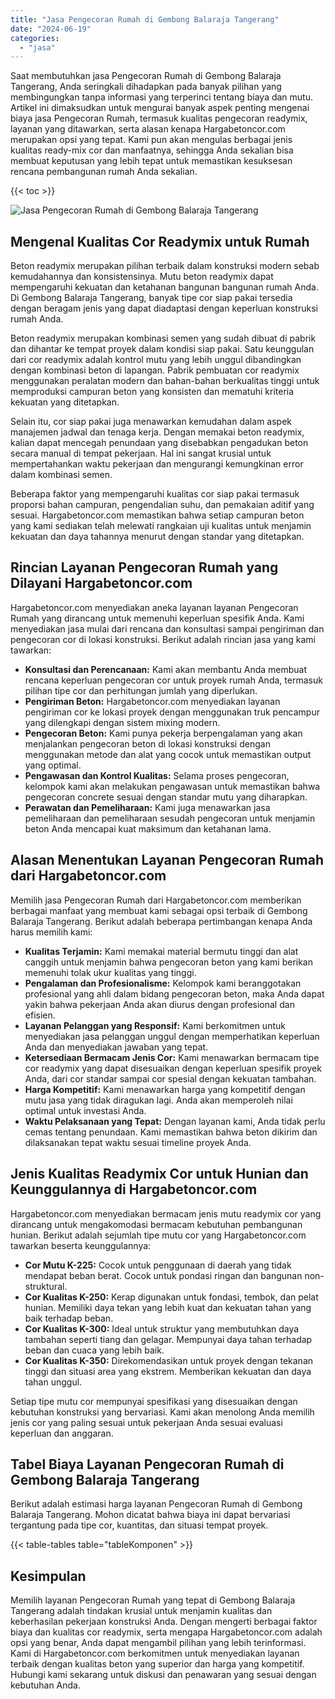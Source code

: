 ```yaml
---
title: "Jasa Pengecoran Rumah di Gembong Balaraja Tangerang"
date: "2024-06-19"
categories: 
  - "jasa"
---
```



Saat membutuhkan jasa Pengecoran Rumah di Gembong Balaraja Tangerang, Anda seringkali dihadapkan pada banyak pilihan yang membingungkan tanpa informasi yang terperinci tentang biaya dan mutu. Artikel ini dimaksudkan untuk mengurai banyak aspek penting mengenai biaya jasa Pengecoran Rumah, termasuk kualitas pengecoran readymix, layanan yang ditawarkan, serta alasan kenapa Hargabetoncor.com merupakan opsi yang tepat. Kami pun akan mengulas berbagai jenis kualitas ready-mix cor dan manfaatnya, sehingga Anda sekalian bisa membuat keputusan yang lebih tepat untuk memastikan kesuksesan rencana pembangunan rumah Anda sekalian.

{{< toc >}}

![Jasa Pengecoran Rumah di Gembong Balaraja Tangerang](https://hargareadymixid.github.io/hbc/readymix-hbc%20(38).png)

## Mengenal Kualitas Cor Readymix untuk Rumah

Beton readymix merupakan pilihan terbaik dalam konstruksi modern sebab kemudahannya dan konsistensinya. Mutu beton readymix dapat mempengaruhi kekuatan dan ketahanan bangunan bangunan rumah Anda. Di Gembong Balaraja Tangerang, banyak tipe cor siap pakai tersedia dengan beragam jenis yang dapat diadaptasi dengan keperluan konstruksi rumah Anda.

Beton readymix merupakan kombinasi semen yang sudah dibuat di pabrik dan dihantar ke tempat proyek dalam kondisi siap pakai. Satu keunggulan dari cor readymix adalah kontrol mutu yang lebih unggul dibandingkan dengan kombinasi beton di lapangan. Pabrik pembuatan cor readymix menggunakan peralatan modern dan bahan-bahan berkualitas tinggi untuk memproduksi campuran beton yang konsisten dan mematuhi kriteria kekuatan yang ditetapkan.

Selain itu, cor siap pakai juga menawarkan kemudahan dalam aspek manajemen jadwal dan tenaga kerja. Dengan memakai beton readymix, kalian dapat mencegah penundaan yang disebabkan pengadukan beton secara manual di tempat pekerjaan. Hal ini sangat krusial untuk mempertahankan waktu pekerjaan dan mengurangi kemungkinan error dalam kombinasi semen.

Beberapa faktor yang mempengaruhi kualitas cor siap pakai termasuk proporsi bahan campuran, pengendalian suhu, dan pemakaian aditif yang sesuai. Hargabetoncor.com memastikan bahwa setiap campuran beton yang kami sediakan telah melewati rangkaian uji kualitas untuk menjamin kekuatan dan daya tahannya menurut dengan standar yang ditetapkan.

## Rincian Layanan Pengecoran Rumah yang Dilayani Hargabetoncor.com

Hargabetoncor.com menyediakan aneka layanan layanan Pengecoran Rumah yang dirancang untuk memenuhi keperluan spesifik Anda. Kami menyediakan jasa mulai dari rencana dan konsultasi sampai pengiriman dan pengecoran cor di lokasi konstruksi. Berikut adalah rincian jasa yang kami tawarkan:

- **Konsultasi dan Perencanaan:** Kami akan membantu Anda membuat rencana keperluan pengecoran cor untuk proyek rumah Anda, termasuk pilihan tipe cor dan perhitungan jumlah yang diperlukan.
- **Pengiriman Beton:** Hargabetoncor.com menyediakan layanan pengiriman cor ke lokasi proyek dengan menggunakan truk pencampur yang dilengkapi dengan sistem mixing modern.
- **Pengecoran Beton:** Kami punya pekerja berpengalaman yang akan menjalankan pengecoran beton di lokasi konstruksi dengan menggunakan metode dan alat yang cocok untuk memastikan output yang optimal.
- **Pengawasan dan Kontrol Kualitas:** Selama proses pengecoran, kelompok kami akan melakukan pengawasan untuk memastikan bahwa pengecoran concrete sesuai dengan standar mutu yang diharapkan.
- **Perawatan dan Pemeliharaan:** Kami juga menawarkan jasa pemeliharaan dan pemeliharaan sesudah pengecoran untuk menjamin beton Anda mencapai kuat maksimum dan ketahanan lama.

## Alasan Menentukan Layanan Pengecoran Rumah dari Hargabetoncor.com

Memilih jasa Pengecoran Rumah dari Hargabetoncor.com memberikan berbagai manfaat yang membuat kami sebagai opsi terbaik di Gembong Balaraja Tangerang. Berikut adalah beberapa pertimbangan kenapa Anda harus memilih kami:

- **Kualitas Terjamin:** Kami memakai material bermutu tinggi dan alat canggih untuk menjamin bahwa pengecoran beton yang kami berikan memenuhi tolak ukur kualitas yang tinggi.
- **Pengalaman dan Profesionalisme:** Kelompok kami beranggotakan profesional yang ahli dalam bidang pengecoran beton, maka Anda dapat yakin bahwa pekerjaan Anda akan diurus dengan profesional dan efisien.
- **Layanan Pelanggan yang Responsif:** Kami berkomitmen untuk menyediakan jasa pelanggan unggul dengan memperhatikan keperluan Anda dan menyediakan jawaban yang tepat.
- **Ketersediaan Bermacam Jenis Cor:** Kami menawarkan bermacam tipe cor readymix yang dapat disesuaikan dengan keperluan spesifik proyek Anda, dari cor standar sampai cor spesial dengan kekuatan tambahan.
- **Harga Kompetitif:** Kami menawarkan harga yang kompetitif dengan mutu jasa yang tidak diragukan lagi. Anda akan memperoleh nilai optimal untuk investasi Anda.
- **Waktu Pelaksanaan yang Tepat:** Dengan layanan kami, Anda tidak perlu cemas tentang penundaan. Kami memastikan bahwa beton dikirim dan dilaksanakan tepat waktu sesuai timeline proyek Anda.

## Jenis Kualitas Readymix Cor untuk Hunian dan Keunggulannya di Hargabetoncor.com

Hargabetoncor.com menyediakan bermacam jenis mutu readymix cor yang dirancang untuk mengakomodasi bermacam kebutuhan pembangunan hunian. Berikut adalah sejumlah tipe mutu cor yang Hargabetoncor.com tawarkan beserta keunggulannya:

- **Cor Mutu K-225:** Cocok untuk penggunaan di daerah yang tidak mendapat beban berat. Cocok untuk pondasi ringan dan bangunan non-struktural.
- **Cor Kualitas K-250:** Kerap digunakan untuk fondasi, tembok, dan pelat hunian. Memiliki daya tekan yang lebih kuat dan kekuatan tahan yang baik terhadap beban.
- **Cor Kualitas K-300:** Ideal untuk struktur yang membutuhkan daya tambahan seperti tiang dan gelagar. Mempunyai daya tahan terhadap beban dan cuaca yang lebih baik.
- **Cor Kualitas K-350:** Direkomendasikan untuk proyek dengan tekanan tinggi dan situasi area yang ekstrem. Memberikan kekuatan dan daya tahan unggul.

Setiap tipe mutu cor mempunyai spesifikasi yang disesuaikan dengan kebutuhan konstruksi yang bervariasi. Kami akan menolong Anda memilih jenis cor yang paling sesuai untuk pekerjaan Anda sesuai evaluasi keperluan dan anggaran.

## Tabel Biaya Layanan Pengecoran Rumah di Gembong Balaraja Tangerang

Berikut adalah estimasi harga layanan Pengecoran Rumah di Gembong Balaraja Tangerang. Mohon dicatat bahwa biaya ini dapat bervariasi tergantung pada tipe cor, kuantitas, dan situasi tempat proyek.

{{< table-tables table="tableKomponen" >}}

## Kesimpulan

Memilih layanan Pengecoran Rumah yang tepat di Gembong Balaraja Tangerang adalah tindakan krusial untuk menjamin kualitas dan keberhasilan pekerjaan konstruksi Anda. Dengan mengerti berbagai faktor biaya dan kualitas cor readymix, serta mengapa Hargabetoncor.com adalah opsi yang benar, Anda dapat mengambil pilihan yang lebih terinformasi. Kami di Hargabetoncor.com berkomitmen untuk menyediakan layanan terbaik dengan kualitas beton yang superior dan harga yang kompetitif. Hubungi kami sekarang untuk diskusi dan penawaran yang sesuai dengan kebutuhan Anda.

